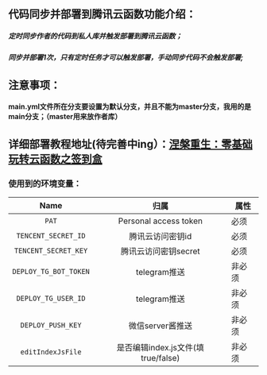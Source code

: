 ## 代码同步并部署到腾讯云函数功能介绍：
##### 定时同步作者的代码到私人库并触发部署到腾讯云函数；
##### 同步并部署1次，只有定时任务才可以触发部署，手动同步代码不会触发部署;
## 注意事项：
#### main.yml文件所在分支要设置为默认分支，并且不能为master分支，我用的是main分支；（master用来放作者库）

## 详细部署教程地址(待完善中ing）：[涅槃重生：零基础玩转云函数之签到盒](https://www.llh1347.com/archives/2022409.html)
### 使用到的环境变量：
| Name                          |   归属                  | 属性        |
| :---------------------:       | :----------:           | --------- | 
| `PAT`                         |Personal access token   | 必须 | 
| `TENCENT_SECRET_ID`           |腾讯云访问密钥id           | 必须 | 
| `TENCENT_SECRET_KEY`          |腾讯云访问密钥secret       | 必须 | 
| `DEPLOY_TG_BOT_TOKEN`         |telegram推送             | 非必须 |
| `DEPLOY_TG_USER_ID`           |telegram推送             | 非必须 |
| `DEPLOY_PUSH_KEY`             |微信server酱推送          | 非必须 |
| `editIndexJsFile`             |是否编辑index.js文件(填 true/false)      | 非必须 | 
